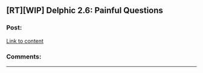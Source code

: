 ## [RT][WIP] Delphic 2.6: Painful Questions

### Post:

[Link to content](https://delphicserial.com/2018/06/17/chapter-6/)

### Comments:

---

